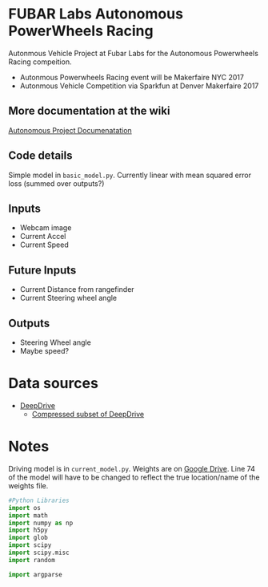 # FUBAR Labs Autonomous PowerWheels Racing

Autonmous Vehicle Project at Fubar Labs for the Autonomous Powerwheels Racing compeition.
* Autonmous Powerwheels Racing event will be Makerfaire NYC 2017
* Autonmous Vehicle Competition via Sparkfun at Denver Makerfaire 2017

## More documentation at the wiki

[Autonomous Project Documenatation](https://github.com/fubarlabs/autonomous/wiki)

## Code details

Simple model in `basic_model.py`.  Currently linear with mean squared error loss (summed over outputs?)

## Inputs

* Webcam image
* Current Accel
* Current Speed

## Future Inputs
* Current Distance from rangefinder
* Current Steering wheel angle

## Outputs

* Steering Wheel angle
* Maybe speed?

# Data sources

* [DeepDrive](http://deepdrive.io)
  * [Compressed subset of DeepDrive](https://drive.google.com/open?id=0B0zbVEese408WjYtWGdJWTF0Rjg)

# Notes

Driving model is in `current_model.py`.  Weights are on [Google Drive](goo.gl/D1WmHQ).  Line 74 of the model will have to be changed to reflect the true location/name of the weights file.

```python
#Python Libraries
import os
import math
import numpy as np
import h5py
import glob
import scipy
import scipy.misc
import random

import argparse
```


